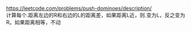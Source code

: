 https://leetcode.com/problems/push-dominoes/description/  
计算每个.距离左边的R和右边的L的距离差，如果距离L近，则.变为L，反之变为R。如果距离相等，不动